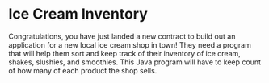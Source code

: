 # Ice Cream Inventory
Congratulations, you have just landed a new contract to build out an application for a new local ice cream shop in town! They need a program that will help them sort and keep track of their inventory of ice cream, shakes, slushies, and smoothies. This Java program will have to keep count of how many of each product the shop sells.
